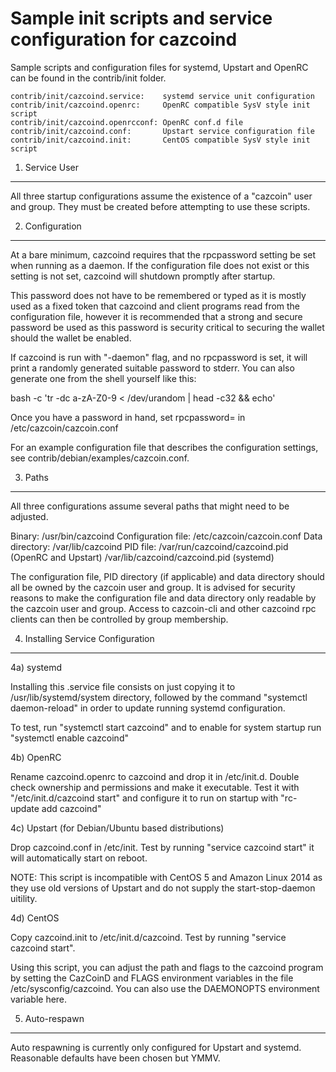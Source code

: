 Sample init scripts and service configuration for cazcoind
==========================================================

Sample scripts and configuration files for systemd, Upstart and OpenRC
can be found in the contrib/init folder.

    contrib/init/cazcoind.service:    systemd service unit configuration
    contrib/init/cazcoind.openrc:     OpenRC compatible SysV style init script
    contrib/init/cazcoind.openrcconf: OpenRC conf.d file
    contrib/init/cazcoind.conf:       Upstart service configuration file
    contrib/init/cazcoind.init:       CentOS compatible SysV style init script

1. Service User
---------------------------------

All three startup configurations assume the existence of a "cazcoin" user
and group.  They must be created before attempting to use these scripts.

2. Configuration
---------------------------------

At a bare minimum, cazcoind requires that the rpcpassword setting be set
when running as a daemon.  If the configuration file does not exist or this
setting is not set, cazcoind will shutdown promptly after startup.

This password does not have to be remembered or typed as it is mostly used
as a fixed token that cazcoind and client programs read from the configuration
file, however it is recommended that a strong and secure password be used
as this password is security critical to securing the wallet should the
wallet be enabled.

If cazcoind is run with "-daemon" flag, and no rpcpassword is set, it will
print a randomly generated suitable password to stderr.  You can also
generate one from the shell yourself like this:

bash -c 'tr -dc a-zA-Z0-9 < /dev/urandom | head -c32 && echo'

Once you have a password in hand, set rpcpassword= in /etc/cazcoin/cazcoin.conf

For an example configuration file that describes the configuration settings,
see contrib/debian/examples/cazcoin.conf.

3. Paths
---------------------------------

All three configurations assume several paths that might need to be adjusted.

Binary:              /usr/bin/cazcoind
Configuration file:  /etc/cazcoin/cazcoin.conf
Data directory:      /var/lib/cazcoind
PID file:            /var/run/cazcoind/cazcoind.pid (OpenRC and Upstart)
                     /var/lib/cazcoind/cazcoind.pid (systemd)

The configuration file, PID directory (if applicable) and data directory
should all be owned by the cazcoin user and group.  It is advised for security
reasons to make the configuration file and data directory only readable by the
cazcoin user and group.  Access to cazcoin-cli and other cazcoind rpc clients
can then be controlled by group membership.

4. Installing Service Configuration
-----------------------------------

4a) systemd

Installing this .service file consists on just copying it to
/usr/lib/systemd/system directory, followed by the command
"systemctl daemon-reload" in order to update running systemd configuration.

To test, run "systemctl start cazcoind" and to enable for system startup run
"systemctl enable cazcoind"

4b) OpenRC

Rename cazcoind.openrc to cazcoind and drop it in /etc/init.d.  Double
check ownership and permissions and make it executable.  Test it with
"/etc/init.d/cazcoind start" and configure it to run on startup with
"rc-update add cazcoind"

4c) Upstart (for Debian/Ubuntu based distributions)

Drop cazcoind.conf in /etc/init.  Test by running "service cazcoind start"
it will automatically start on reboot.

NOTE: This script is incompatible with CentOS 5 and Amazon Linux 2014 as they
use old versions of Upstart and do not supply the start-stop-daemon uitility.

4d) CentOS

Copy cazcoind.init to /etc/init.d/cazcoind. Test by running "service cazcoind start".

Using this script, you can adjust the path and flags to the cazcoind program by
setting the CazCoinD and FLAGS environment variables in the file
/etc/sysconfig/cazcoind. You can also use the DAEMONOPTS environment variable here.

5. Auto-respawn
-----------------------------------

Auto respawning is currently only configured for Upstart and systemd.
Reasonable defaults have been chosen but YMMV.
